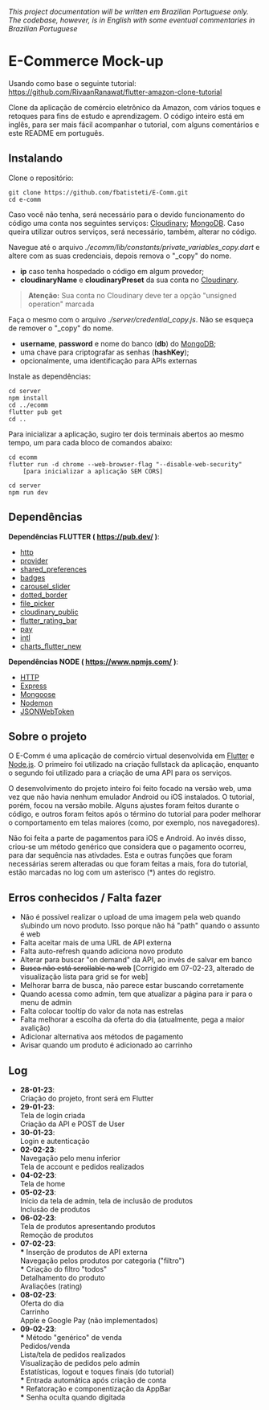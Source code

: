 *This project documentation will be written em Brazilian Portuguese only. The codebase, however, is in English with some eventual commentaries in Brazilian Portuguese*

# E-Commerce Mock-up

Usando como base o seguinte tutorial: https://github.com/RivaanRanawat/flutter-amazon-clone-tutorial

Clone da aplicação de comércio eletrônico da Amazon, com vários toques e retoques para fins de estudo e aprendizagem. O código inteiro está em inglês, para ser mais fácil acompanhar o tutorial, com alguns comentários e este README em português.

## Instalando

Clone o repositório:
```
git clone https://github.com/fbatisteti/E-Comm.git
cd e-comm
```

Caso você não tenha, será necessário para o devido funcionamento do código uma conta nos seguintes serviços: [Cloudinary](https://cloudinary.com/); [MongoDB](https://www.mongodb.com/). Caso queira utilizar outros serviços, será necessário, também, alterar no código.  

Navegue até o arquivo *./ecomm/lib/constants/private_variables_copy.dart* e altere com as suas credenciais, depois remova o "_copy" do nome.
- **ip** caso tenha hospedado o código em algum provedor;
- **cloudinaryName** e **cloudinaryPreset** da sua conta no [Cloudinary](https://cloudinary.com/).  
> **Atenção:** Sua conta no Cloudinary deve ter a opção "unsigned operation" marcada

Faça o mesmo com o arquivo *./server/credential_copy.js*. Não se esqueça de remover o "_copy" do nome.
- **username**, **password** e nome do banco (**db**) do [MongoDB](https://www.mongodb.com/);
- uma chave para criptografar as senhas (**hashKey**);
- opcionalmente, uma identificação para APIs externas

Instale as dependências:
```
cd server
npm install
cd ../ecomm
flutter pub get
cd ..
```

Para inicializar a aplicação, sugiro ter dois terminais abertos ao mesmo tempo, um para cada bloco de comandos abaixo:
```
cd ecomm
flutter run -d chrome --web-browser-flag "--disable-web-security"
    [para inicializar a aplicação SEM CORS]
```
```
cd server
npm run dev
```

## Dependências

**Dependências FLUTTER ( https://pub.dev/ )**:
- [http](https://pub.dev/packages/http)
- [provider](https://pub.dev/packages/provider)
- [shared_preferences](https://pub.dev/packages/shared_preferences)
- [badges](https://pub.dev/packages/badges)
- [carousel_slider](https://pub.dev/packages/carousel_slider)
- [dotted_border](https://pub.dev/packages/dotted_border)
- [file_picker](https://pub.dev/packages/file_picker)
- [cloudinary_public](https://pub.dev/packages/cloudinary_public)
- [flutter_rating_bar](https://pub.dev/packages/flutter_rating_bar)
- [pay](https://pub.dev/packages/pay)
- [intl](https://pub.dev/packages/intl)
- [charts_flutter_new](https://pub.dev/packages/charts_flutter_new)

**Dependências NODE ( https://www.npmjs.com/ )**:
- [HTTP](https://www.npmjs.com/package/http)
- [Express](https://www.npmjs.com/package/express)
- [Mongoose](https://www.npmjs.com/package/mongoose)
- [Nodemon](https://www.npmjs.com/package/nodemon)
- [JSONWebToken](https://www.npmjs.com/package/jsonwebtoken)

## Sobre o projeto

O E-Comm é uma aplicação de comércio virtual desenvolvida em [Flutter](https://flutter.dev/) e [Node.js](https://nodejs.org/en/). O primeiro foi utilizado na criação fullstack da aplicação, enquanto o segundo foi utilizado para a criação de uma API para os serviços.

O desenvolvimento do projeto inteiro foi feito focado na versão web, uma vez que não havia nenhum emulador Android ou iOS instalados. O tutorial, porém, focou na versão mobile. Alguns ajustes foram feitos durante o código, e outros foram feitos após o término do tutorial para poder melhorar o comportamento em telas maiores (como, por exemplo, nos navegadores).

Não foi feita a parte de pagamentos para iOS e Android. Ao invés disso, criou-se um método genérico que considera que o pagamento ocorreu, para dar sequência nas ativdades. Esta e outras funções que foram necessárias serem alteradas ou que foram feitas a mais, fora do tutorial, estão marcadas no log com um asterisco (*) antes do registro.


## Erros conhecidos / Falta fazer
- Não é possível realizar o upload de uma imagem pela web quando s\ubindo um novo produto. Isso porque não há "path" quando o assunto é web
- Falta aceitar mais de uma URL de API externa
- Falta auto-refresh quando adiciona novo produto
- Alterar para buscar "on demand" da API, ao invés de salvar em banco
- <del>Busca não está scrollable na web</del> [Corrigido em 07-02-23, alterado de visualização lista para grid se for web]
- Melhorar barra de busca, não parece estar buscando corretamente
- Quando acessa como admin, tem que atualizar a página para ir para o menu de admin
- Falta colocar tooltip do valor da nota nas estrelas
- Falta melhorar a escolha da oferta do dia (atualmente, pega a maior avalição)
- Adicionar alternativa aos métodos de pagamento
- Avisar quando um produto é adicionado ao carrinho

## Log
- **28-01-23**:\
Criação do projeto, front será em Flutter
- **29-01-23**:\
Tela de login criada\
Criação da API e POST de User
- **30-01-23**:\
Login e autenticação
- **02-02-23**:\
Navegação pelo menu inferior\
Tela de account e pedidos realizados
- **04-02-23**:\
Tela de home
- **05-02-23**:\
Início da tela de admin, tela de inclusão de produtos\
Inclusão de produtos
- **06-02-23**:\
Tela de produtos apresentando produtos\
Remoção de produtos
- **07-02-23**:\
**\*** Inserção de produtos de API externa\
Navegação pelos produtos por categoria ("filtro")\
**\*** Criação do filtro "todos"\
Detalhamento do produto\
Avaliações (rating)
- **08-02-23**:\
Oferta do dia\
Carrinho\
Apple e Google Pay (não implementados)
- **09-02-23**:\
**\*** Método "genérico" de venda\
Pedidos/venda\
Lista/tela de pedidos realizados\
Visualização de pedidos pelo admin\
Estatísticas, logout e toques finais (do tutorial)\
**\*** Entrada automática após criação de conta\
**\*** Refatoração e componentização da AppBar\
**\*** Senha oculta quando digitada
